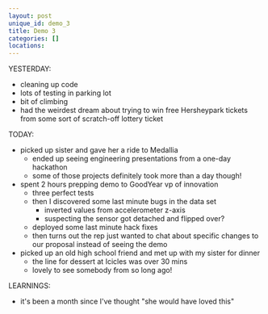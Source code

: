```yaml
---
layout: post
unique_id: demo_3
title: Demo 3
categories: []
locations: 
---
```


YESTERDAY:
* cleaning up code
* lots of testing in parking lot
* bit of climbing
* had the weirdest dream about trying to win free Hersheypark tickets from some sort of scratch-off lottery ticket

TODAY:
* picked up sister and gave her a ride to Medallia
  * ended up seeing engineering presentations from a one-day hackathon
  * some of those projects definitely took more than a day though!
* spent 2 hours prepping demo to GoodYear vp of innovation
  * three perfect tests
  * then I discovered some last minute bugs in the data set
    * inverted values from accelerometer z-axis
    * suspecting the sensor got detached and flipped over?
  * deployed some last minute hack fixes
  * then turns out the rep just wanted to chat about specific changes to our proposal instead of seeing the demo
* picked up an old high school friend and met up with my sister for dinner
  * the line for dessert at Icicles was over 30 mins
  * lovely to see somebody from so long ago!

LEARNINGS:
* it's been a month since I've thought "she would have loved this"
